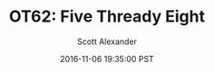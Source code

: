 ---
layout: podcast
title: "OT62: Five Thready Eight"
author: Scott Alexander
description: https://slatestarcodex.com/2016/11/06/ot62-five-thready-eight/
date: 2016-11-06 19:35:00 PST
length: 255084
duration: 64
guid: ot62-five-thready-eight
---